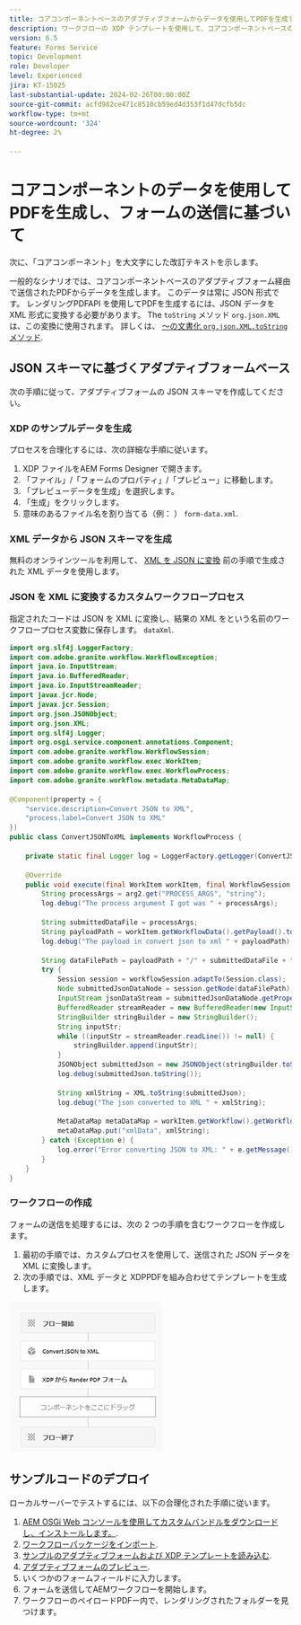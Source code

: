```yaml
---
title: コアコンポーネントベースのアダプティブフォームからデータを使用してPDFを生成する
description: ワークフローの XDP テンプレートを使用して、コアコンポーネントベースのフォーム送信のデータを結合する
version: 6.5
feature: Forms Service
topic: Development
role: Developer
level: Experienced
jira: KT-15025
last-substantial-update: 2024-02-26T00:00:00Z
source-git-commit: acfd982ce471c8510cb59ed4d353f1d47dcfb5dc
workflow-type: tm+mt
source-wordcount: '324'
ht-degree: 2%

---
```


# コアコンポーネントのデータを使用してPDFを生成し、フォームの送信に基づいて

次に、「コアコンポーネント」を大文字にした改訂テキストを示します。

一般的なシナリオでは、コアコンポーネントベースのアダプティブフォーム経由で送信されたPDFからデータを生成します。 このデータは常に JSON 形式です。 レンダリングPDFAPI を使用してPDFを生成するには、JSON データを XML 形式に変換する必要があります。 The `toString` メソッド `org.json.XML` は、この変換に使用されます。 詳しくは、 [～の文書化 `org.json.XML.toString` メソッド](https://www.javadoc.io/doc/org.json/json/20171018/org/json/XML.html#toString-java.lang.Object-).

## JSON スキーマに基づくアダプティブフォームベース

次の手順に従って、アダプティブフォームの JSON スキーマを作成してください。

### XDP のサンプルデータを生成

プロセスを合理化するには、次の詳細な手順に従います。

1. XDP ファイルをAEM Forms Designer で開きます。
1. 「ファイル」/「フォームのプロパティ」/「プレビュー」に移動します。
1. 「プレビューデータを生成」を選択します。
1. 「生成」をクリックします。
1. 意味のあるファイル名を割り当てる（例： ） `form-data.xml`.

### XML データから JSON スキーマを生成

無料のオンラインツールを利用して、 [XML を JSON に変換](https://jsonformatter.org/xml-to-jsonschema) 前の手順で生成された XML データを使用します。

### JSON を XML に変換するカスタムワークフロープロセス

指定されたコードは JSON を XML に変換し、結果の XML をという名前のワークフロープロセス変数に保存します。 `dataXml`.

```java
import org.slf4j.LoggerFactory;
import com.adobe.granite.workflow.WorkflowException;
import java.io.InputStream;
import java.io.BufferedReader;
import java.io.InputStreamReader;
import javax.jcr.Node;
import javax.jcr.Session;
import org.json.JSONObject;
import org.json.XML;
import org.slf4j.Logger;
import org.osgi.service.component.annotations.Component;
import com.adobe.granite.workflow.WorkflowSession;
import com.adobe.granite.workflow.exec.WorkItem;
import com.adobe.granite.workflow.exec.WorkflowProcess;
import com.adobe.granite.workflow.metadata.MetaDataMap;

@Component(property = {
    "service.description=Convert JSON to XML",
    "process.label=Convert JSON to XML"
})
public class ConvertJSONToXML implements WorkflowProcess {

    private static final Logger log = LoggerFactory.getLogger(ConvertJSONToXML.class);

    @Override
    public void execute(final WorkItem workItem, final WorkflowSession workflowSession, final MetaDataMap arg2) throws WorkflowException {
        String processArgs = arg2.get("PROCESS_ARGS", "string");
        log.debug("The process argument I got was " + processArgs);
        
        String submittedDataFile = processArgs;
        String payloadPath = workItem.getWorkflowData().getPayload().toString();
        log.debug("The payload in convert json to xml " + payloadPath);
        
        String dataFilePath = payloadPath + "/" + submittedDataFile + "/jcr:content";
        try {
            Session session = workflowSession.adaptTo(Session.class);
            Node submittedJsonDataNode = session.getNode(dataFilePath);
            InputStream jsonDataStream = submittedJsonDataNode.getProperty("jcr:data").getBinary().getStream();
            BufferedReader streamReader = new BufferedReader(new InputStreamReader(jsonDataStream, "UTF-8"));
            StringBuilder stringBuilder = new StringBuilder();
            String inputStr;
            while ((inputStr = streamReader.readLine()) != null) {
                stringBuilder.append(inputStr);
            }
            JSONObject submittedJson = new JSONObject(stringBuilder.toString());
            log.debug(submittedJson.toString());
            
            String xmlString = XML.toString(submittedJson);
            log.debug("The json converted to XML " + xmlString);
            
            MetaDataMap metaDataMap = workItem.getWorkflow().getWorkflowData().getMetaDataMap();
            metaDataMap.put("xmlData", xmlString);
        } catch (Exception e) {
            log.error("Error converting JSON to XML: " + e.getMessage(), e);
        }
    }
}
```

### ワークフローの作成

フォームの送信を処理するには、次の 2 つの手順を含むワークフローを作成します。

1. 最初の手順では、カスタムプロセスを使用して、送信された JSON データを XML に変換します。
1. 次の手順では、XML データと XDPPDFを組み合わせてテンプレートを生成します。

![json-to-xml](assets/json-to-xml-process-step.png)


## サンプルコードのデプロイ

ローカルサーバーでテストするには、以下の合理化された手順に従います。

1. [AEM OSGi Web コンソールを使用してカスタムバンドルをダウンロードし、インストールします。](assets/convertJsonToXML.core-1.0.0-SNAPSHOT.jar).
1. [ワークフローパッケージをインポート](assets/workflow_to_render_pdf.zip).
1. [サンプルのアダプティブフォームおよび XDP テンプレートを読み込む](assets/adaptive_form_and_xdp_template.zip).
1. [アダプティブフォームのプレビュー](http://localhost:4502/content/dam/formsanddocuments/f23/jcr:content?wcmmode=disabled).
1. いくつかのフォームフィールドに入力します。
1. フォームを送信してAEMワークフローを開始します。
1. ワークフローのペイロードPDFー内で、レンダリングされたフォルダーを見つけます。

